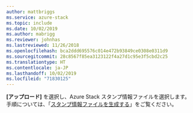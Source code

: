 ```yaml
---
author: mattbriggs
ms.service: azure-stack
ms.topic: include
ms.date: 10/02/2019
ms.author: mabrigg
ms.reviewer: johnhas
ms.lastreviewed: 11/26/2018
ms.openlocfilehash: bca2ddd695576c014e472b93849ce0308e0311d9
ms.sourcegitcommit: 28c8567f85ea3123122f4a27d1c95e3f5cbd2c25
ms.translationtype: HT
ms.contentlocale: ja-JP
ms.lasthandoff: 10/02/2019
ms.locfileid: "71830125"
---
```

**[アップロード]** を選択し、Azure Stack スタンプ情報ファイルを選択します。 手順については、「[スタンプ情報ファイルを生成する](../azure-stack-vaas-parameters.md#generate-the-stamp-information-file)」をご覧ください。